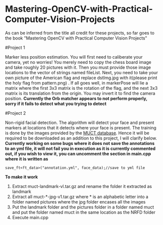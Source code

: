 # Mastering-OpenCV-with-Practical-Computer-Vision-Projects

As can be inferred from the title all credit for these projects, so far goes to the book "Mastering OpenCV with Practical Computer Vision Projects"

#Project 1

Marker less position estimation. You will first need to caliberate your camera, yet no worries! You merely need to copy
the chess board image and take roughly 20 pictures with it. Then you must provide those image locations to the vector of strings
named fileList. Next, you need to take your own picture of the American flag and replace dstImg.jpg with it(please print the holy flag from pattern.png)
. If all goes well, in markerPose will lie a matrix where the first 3x3 matrix is the rotation of the flag, 
and the next 3x3 matrix is its translation from the origin. You may invert it to find the camera position.
<b>Currently the Orb matcher appears to not perform properly, sorry if it fails to detect what you trying to detect</b>

#Project 2

Non-rigid facial detection. The algorithm will detect your face and present markers at locations that it detects where your face is present. The training is done by the images provided by the <a href = "https://github.com/StephenMilborrow/muct">MUCT database</a>. Hence it will be required to be downloaded as an addition to this project, I will clarify below.
<b>Currently working on some bugs where it does not save the annotations to an yml file, it will not fail you in execution as it is currently commented out, if you wish to view it, you can uncomment the section in main.cpp where it is written as</b>

```
save_ft<ft_data>("annotation.yml", face_data);//save to yml file
```
<b>To make it work</b>
<ol>
<li>Extract muct-landmark-vl.tar.gz and rename the folder it extracted as landmark</li>
<li>Extract all muct-*-jpg-v1.tar.gz where * is an alphabetic letter into a folder named pictures where the jpg folder encases all the images</li>
<li>Put the landmark folder and the pictures folder in a folder named muct and put the folder named muct in the same location as the NRFD folder</li>
<li>Execute main.cpp</li>
</ol>
